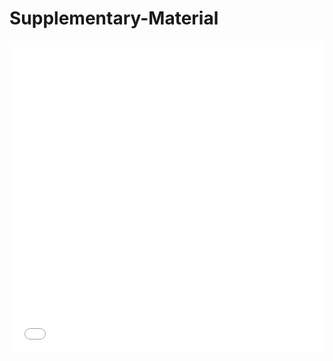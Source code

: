 # Supplementary-Material
<embed src="main/Response to Reviewer RhAr.pdf" width="100%" height="500px" />
